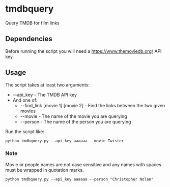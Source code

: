 # tmdbquery
Query TMDB for film links

## Dependencies

Before running the script you will need a https://www.themoviedb.org/ API key.

## Usage

The script takes at least two arguments:
* --api_key - The TMDB API key
* And one of:
    * --find_link [movie 1] [movie 2] - Find the links between the two given movies
    * --movie - The name of the movie you are querying
    * --person - The name of the person you are querying

Run the script like:

```
python tmdbquery.py --api_key aaaaaa --movie Twister
```

### Note
Movie or people names are not case sensitive and any names with spaces must be wrapped in quotation marks.

```
python tmdbquery.py --api_key aaaaaa --person "Christopher Nolan"
```

